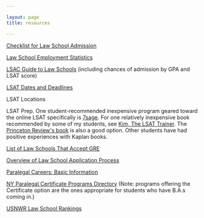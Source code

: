 ```yaml
---

layout: page
title: resources

---
```


[Checklist for Law School Admission](http://www.lsac.org/jd/applying-to-law-school/lsat-cas-checklist)

[Law School Employment Statistics](http://abarequireddisclosures.org/MainHome.aspx)

[LSAC Guide to Law Schools](https://officialguide.lsac.org/Release/OfficialGuide_Default.aspx) (including chances of admission by GPA and LSAT score)

[LSAT Dates and Deadlines](https://www.lsac.org/lsat/lsat-dates-deadlines-score-release-dates)

LSAT Locations 

LSAT Prep.  One student-recommended inexpensive program geared toward the online LSAT specifically is [7sage](https://7sage.com/).   For one relatively inexpensive book recommended by some of my students, see [Kim, The LSAT Trainer](https://www.amazon.com/LSAT-Trainer-Remarkable-Self-Study-Self-Driven/dp/0989081532/ref=la_B00CQEERIO_1_1?s=books&ie=UTF8&qid=1525126177&sr=1-1). The [Princeton Review's book](https://www.amazon.com/Princeton-Review-LSAT-Premium-Prep/dp/0525569227/ref=sr_1_3?dchild=1&keywords=Princeton+Review+LSAT&qid=1588173364&s=books&sr=1-3) is also a good option. Other students have had positive experiences with Kaplan books.

[List of Law Schools That Accept GRE](https://www.ets.org/gre/revised_general/about/law/)

[Overview of Law School Application Process](https://www.lsac.org/applying-law-school/jd-application-process)

[Paralegal Careers: Basic Information](https://www.americanbar.org/groups/paralegals/profession-information/educational-information-for-paralegals/)

[NY Paralegal Certificate Programs Directory](https://www.americanbar.org/groups/paralegals/paralegal-resource-directory/paralegal-resource-directory1/?q=New%20York&hl=on&hl.fl=title%2Cdescription&wt=json&start=0&rows=10&path=%2Fcontent%2Faba-cms-dotorg%2Fen%2Fgroups%2Fparalegals%2Fparalegal-resource-directory&defType=dismax&mm=75%25&fl=id%3Aid%2Cscore%3Ascore%2Ctitle%3Atitle_s%2Cdescription%3Adescription_txt_en%2Curl%3Aurl_s%2CpublishedDate%3Apublished_date_dt%2CPublishing%20Entity%3APublishing_Entity%2CTopics%3ATopics%2CresourceType%3Asling_resource_type_s%2CcqTags%3Acq_tags%2CisProduct%3Ais_product_b%2Csku%3Aproduct_id_s%2CchildProducts%3Achild_product_ids_ss%2ClistPrice%3Alist_price_s%2CproductType%3Aproduct_class_code_description_s%2Cimagery%3Aimage_url_ss%2Cauthor%3Aauthor_ss&json.facet=%7B%22City%22%3A%7B%22type%22%3A%22terms%22%2C%22field%22%3A%22CHILDREN%22%2C%22limit%22%3A100%7D%2C%22State%22%3A%7B%22type%22%3A%22terms%22%2C%22field%22%3A%22SOLO%22%2C%22limit%22%3A100%7D%2C%22Institution%20Type%22%3A%7B%22type%22%3A%22terms%22%2C%22field%22%3A%22INTL%22%2C%22limit%22%3A100%7D%2C%22Type%20of%20Degree%22%3A%7B%22type%22%3A%22terms%22%2C%22field%22%3A%22CIVILRIGHT%22%2C%22limit%22%3A100%7D%2C%22publishing_entity_tags%22%3A%7B%22type%22%3A%22terms%22%2C%22field%22%3A%22cq_tags%22%2C%22prefix%22%3A%22publishing_entity%3A%22%2C%22limit%22%3A100%7D%7D&facet=true&sort=score%20DESC) (Note: programs offering the Certificate option are the ones appropriate for students who have B.A.s coming in.)

[USNWR Law School Rankings](https://www.usnews.com/best-graduate-schools/top-law-schools/law-rankings)
